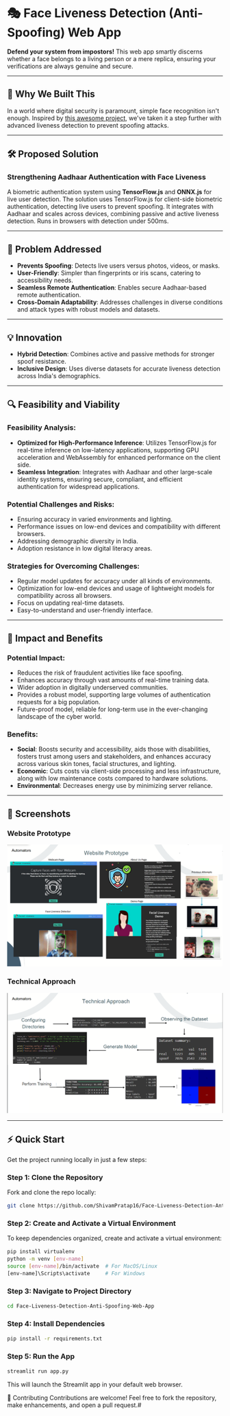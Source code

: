 # 🎭 Face Liveness Detection (Anti-Spoofing) Web App

**Defend your system from impostors!** This web app smartly discerns whether a face belongs to a living person or a mere replica, ensuring your verifications are always genuine and secure.

---

## 🚀 Why We Built This

In a world where digital security is paramount, simple face recognition isn't enough. Inspired by [this awesome project](https://github.com/jomariya23156/face-recognition-with-liveness-web-login), we've taken it a step further with advanced liveness detection to prevent spoofing attacks.

---

## 🛠 Proposed Solution

### Strengthening Aadhaar Authentication with Face Liveness

A biometric authentication system using **TensorFlow.js** and **ONNX.js** for live user detection. The solution uses TensorFlow.js for client-side biometric authentication, detecting live users to prevent spoofing. It integrates with Aadhaar and scales across devices, combining passive and active liveness detection. Runs in browsers with detection under 500ms.

---

## 🧩 Problem Addressed

- **Prevents Spoofing**: Detects live users versus photos, videos, or masks.
- **User-Friendly**: Simpler than fingerprints or iris scans, catering to accessibility needs.
- **Seamless Remote Authentication**: Enables secure Aadhaar-based remote authentication.
- **Cross-Domain Adaptability**: Addresses challenges in diverse conditions and attack types with robust models and datasets.

---

## 💡 Innovation

- **Hybrid Detection**: Combines active and passive methods for stronger spoof resistance.
- **Inclusive Design**: Uses diverse datasets for accurate liveness detection across India's demographics.

---

## 🔍 Feasibility and Viability

### Feasibility Analysis:
- **Optimized for High-Performance Inference**: Utilizes TensorFlow.js for real-time inference on low-latency applications, supporting GPU acceleration and WebAssembly for enhanced performance on the client side.
- **Seamless Integration**: Integrates with Aadhaar and other large-scale identity systems, ensuring secure, compliant, and efficient authentication for widespread applications.

### Potential Challenges and Risks:
- Ensuring accuracy in varied environments and lighting.
- Performance issues on low-end devices and compatibility with different browsers.
- Addressing demographic diversity in India.
- Adoption resistance in low digital literacy areas.

### Strategies for Overcoming Challenges:
- Regular model updates for accuracy under all kinds of environments.
- Optimization for low-end devices and usage of lightweight models for compatibility across all browsers.
- Focus on updating real-time datasets.
- Easy-to-understand and user-friendly interface.

---

## 🌟 Impact and Benefits

### Potential Impact:
- Reduces the risk of fraudulent activities like face spoofing.
- Enhances accuracy through vast amounts of real-time training data.
- Wider adoption in digitally underserved communities.
- Provides a robust model, supporting large volumes of authentication requests for a big population.
- Future-proof model, reliable for long-term use in the ever-changing landscape of the cyber world.

### Benefits:
- **Social**: Boosts security and accessibility, aids those with disabilities, fosters trust among users and stakeholders, and enhances accuracy across various skin tones, facial structures, and lighting.
- **Economic**: Cuts costs via client-side processing and less infrastructure, along with low maintenance costs compared to hardware solutions.
- **Environmental**: Decreases energy use by minimizing server reliance.

---

## 📸 Screenshots

### Website Prototype
![Webcam Page](static/assets/img/image2.png)
### Technical Approach
![Face Liveness Detector](static/assets/img/image.png)

---
## ⚡ Quick Start

Get the project running locally in just a few steps:

### Step 1: Clone the Repository  
Fork and clone the repo locally:

```sh
git clone https://github.com/ShivamPratap16/Face-Liveness-Detection-Anti-Spoofing-WebApp.git
```

### Step 2: Create and Activate a Virtual Environment  
To keep dependencies organized, create and activate a virtual environment:

```sh
pip install virtualenv
python -m venv [env-name]
source [env-name]/bin/activate  # For MacOS/Linux
[env-name]\Scripts\activate     # For Windows
```

### Step 3: Navigate to Project Directory  

```sh
cd Face-Liveness-Detection-Anti-Spoofing-Web-App
```

### Step 4: Install Dependencies  

```sh
pip install -r requirements.txt
```

### Step 5: Run the App  

```sh
streamlit run app.py
```
This will launch the Streamlit app in your default web browser.

🤝 Contributing
Contributions are welcome! Feel free to fork the repository, make enhancements, and open a pull request.#
